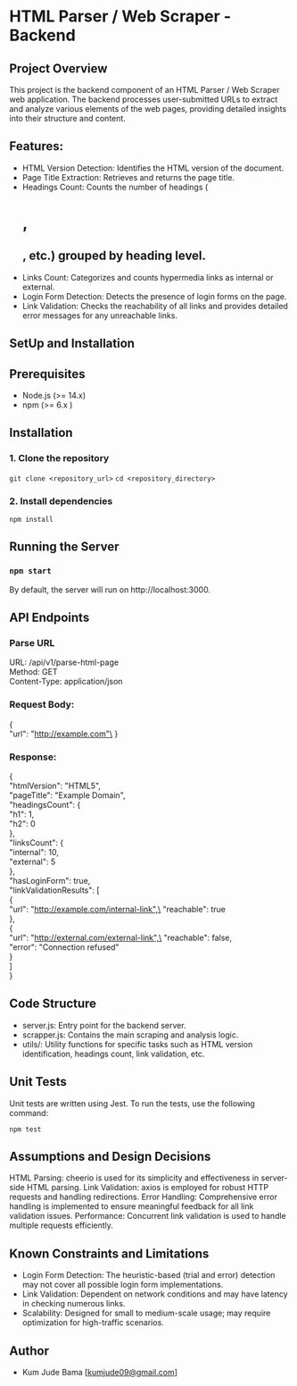 # HTML Parser / Web Scraper - Backend

## Project Overview

This project is the backend component of an HTML Parser / Web Scraper web application. The backend processes user-submitted URLs to extract and analyze various elements of the web pages, providing detailed insights into their structure and content.

## Features:

- HTML Version Detection: Identifies the HTML version of the document.
- Page Title Extraction: Retrieves and returns the page title.
- Headings Count: Counts the number of headings (<h1>, <h2>, etc.) grouped by heading level.
- Links Count: Categorizes and counts hypermedia links as internal or external.
- Login Form Detection: Detects the presence of login forms on the page.
- Link Validation: Checks the reachability of all links and provides detailed error messages for any unreachable links.

## SetUp and Installation

## Prerequisites
- Node.js (>= 14.x)
- npm (>= 6.x )

## Installation

### 1. Clone the repository

  `git clone <repository_url>`
 `cd <repository_directory>`

### 2. Install dependencies

  `npm install`

## Running the Server

 ### `npm start`

By default, the server will run on http://localhost:3000.

## API Endpoints

### Parse  URL

URL: /api/v1/parse-html-page\
Method: GET\
Content-Type: application/json

### Request Body:

{\
  "url": "http://example.com"\
}

### Response:

{\
  "htmlVersion": "HTML5",\
  "pageTitle": "Example Domain",\
  "headingsCount": {\
    "h1": 1,\
    "h2": 0\
  },\
  "linksCount": {\
    "internal": 10,\
    "external": 5\
  },\
  "hasLoginForm": true,\
  "linkValidationResults": [\
    {\
      "url": "http://example.com/internal-link",\
      "reachable": true\
    },\
    {\
      "url": "http://external.com/external-link",\
      "reachable": false,\
      "error": "Connection refused"\
    }\
  ]\
}

## Code Structure

- server.js: Entry point for the backend server.
- scrapper.js: Contains the main scraping and analysis logic.
- utils/: Utility functions for specific tasks such as HTML version identification, headings count, link validation, etc.

## Unit Tests

Unit tests are written using Jest. To run the tests, use the following command:

`npm test`

## Assumptions and Design Decisions

HTML Parsing: cheerio is used for its simplicity and effectiveness in server-side HTML parsing.
Link Validation: axios is employed for robust HTTP requests and handling redirections.
Error Handling: Comprehensive error handling is implemented to ensure meaningful feedback for all link validation issues.
Performance: Concurrent link validation is used to handle multiple requests efficiently.


## Known Constraints and Limitations

- Login Form Detection: The heuristic-based (trial and error) detection may not cover all possible login form implementations.
- Link Validation: Dependent on network conditions and may have latency in checking numerous links.
- Scalability: Designed for small to medium-scale usage; may require optimization for high-traffic scenarios.

## Author 
- Kum Jude Bama [kumjude09@gmail.com]